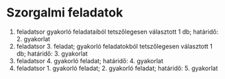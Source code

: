 # Szorgalmi feladatok

1. feladatsor gyakorló feladataiból tetszőlegesen választott 1 db; határidő: 2. gyakorlat  
2. feladatsor 3. feladat; gyakorló feladatokból tetszőlegesen választott 1 db; határidő: 3. gyakorlat  
3. feladatsor 4. gyakorló feladat; határidő: 4. gyakorlat  
4. feladatsor 1. gyakorló feladat; 2. gyakorló feladat; határidő: 5. gyakorlat  


